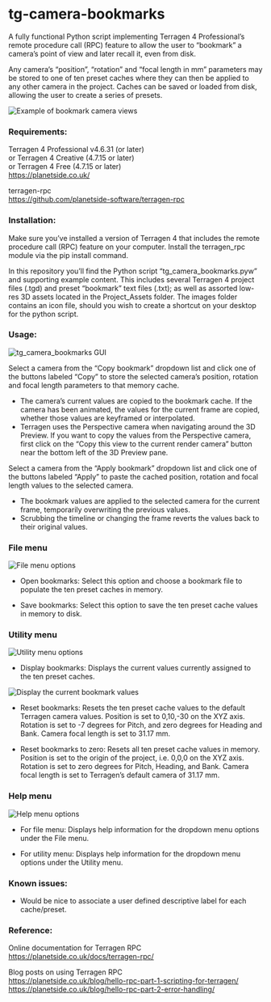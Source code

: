 # tg-camera-bookmarks
A fully functional Python script implementing Terragen 4 Professional’s remote procedure call (RPC) feature to allow the user to “bookmark” a camera’s point of view and later recall it, even from disk. 

Any camera’s “position”, “rotation” and “focal length in mm” parameters may be stored to one of ten preset caches where they can then be applied to any other camera in the project.  Caches can be saved or loaded from disk, allowing the user to create a series of presets.

![Example of bookmark camera views](images/tg_camera_bookmarks_composition.jpg)

### Requirements:

Terragen 4 Professional v4.6.31 (or later)<br>
or Terragen 4 Creative (4.7.15 or later) <br>
or Terragen 4 Free (4.7.15 or later) <br>
https://planetside.co.uk/

terragen-rpc <br>
https://github.com/planetside-software/terragen-rpc

### Installation:

Make sure you’ve installed a version of Terragen 4 that includes the remote procedure call (RPC) feature on your computer.  Install the terragen_rpc module via the pip install command.

In this repository you’ll find the Python script “tg_camera_bookmarks.pyw” and supporting example content.  This includes several Terragen 4 project files (.tgd) and preset “bookmark” text files (.txt); as well as assorted low-res 3D assets located in the Project_Assets folder. The images folder contains an icon file, should you wish to create a shortcut on your desktop for the python script.


### Usage:

![tg_camera_bookmarks GUI](images/tg_camera_bookmark_gui.jpg)

Select a camera from the “Copy bookmark” dropdown list and click one of the buttons labeled “Copy” to store the selected camera’s position, rotation and focal length parameters to that memory cache.
* The camera’s current values are copied to the bookmark cache. If the camera has been animated, the values for the current frame are copied, whether those values are keyframed or interpolated.
* Terragen uses the Perspective camera when navigating around the 3D Preview.  If you want to copy the values from the Perspective camera, first click on the “Copy this view to the current render camera” button near the bottom left of the 3D Preview pane.

Select a camera from the “Apply bookmark” dropdown list and click one of the buttons labeled “Apply” to paste the cached position, rotation and focal length values to the selected camera.
* The bookmark values are applied to the selected camera for the current frame, temporarily overwriting the previous values.  
* Scrubbing the timeline or changing the frame reverts the values back to their original values.

### File menu

![File menu options](images/tg_camera_bookmark_file_menu.jpg)

* Open bookmarks: Select this option and choose a bookmark file to populate the ten preset caches in memory.

* Save bookmarks: Select this option to save the ten preset cache values in memory to disk.

### Utility menu

![Utility menu options](images/tg_camera_bookmark_utility_menu.jpg)

* Display bookmarks: Displays the current values currently assigned to the ten preset caches.

![Display the current bookmark values](images/tg_camera_bookmark_Display_Bookmarks.jpg)

* Reset bookmarks: Resets the ten preset cache values to the default Terragen camera values.  Position is set to 0,10,-30 on the XYZ axis.  Rotation is set to -7 degrees for Pitch, and zero degrees for Heading and Bank.  Camera focal length is set to 31.17 mm.

* Reset bookmarks to zero: Resets all ten preset cache values in memory.  Position is set to the origin of the project, i.e. 0,0,0 on the XYZ axis.  Rotation is set to zero degrees for Pitch, Heading, and Bank.   Camera focal length is set to Terragen’s default camera of 31.17 mm.


### Help menu

![Help menu options](images/tg_camera_bookmark_help_menu.jpg)

* For file menu: Displays help information for the dropdown menu options under the File menu.
 
* For utility menu:  Displays help information for the dropdown menu options under the Utility menu.


### Known issues:
* Would be nice to associate a user defined descriptive label for each cache/preset.

### Reference: <br>

Online documentation for Terragen RPC <br>
https://planetside.co.uk/docs/terragen-rpc/

Blog posts on using Terragen RPC <br>
https://planetside.co.uk/blog/hello-rpc-part-1-scripting-for-terragen/ <br>
https://planetside.co.uk/blog/hello-rpc-part-2-error-handling/


